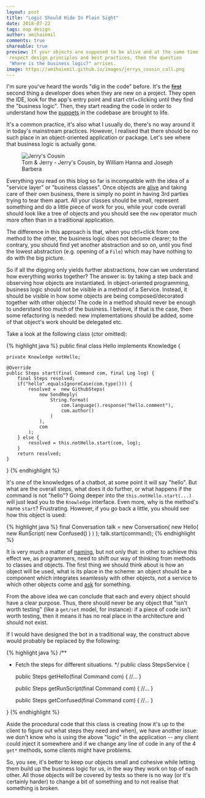 ```yaml
---
layout: post
title: "Logic Should Hide In Plain Sight"
date: 2018-07-22
tags: oop design
author: amihaiemil
comments: true
shareable: true
preview: If your objects are supposed to be alive and at the same time
 respect design principles and best practices, then the question
 "Where is the business logic?" arrises.
image: https://amihaiemil.github.io/images/jerrys_cousin_call.png
---
```


I'm sure you've heard the words "dig in the code" before. It's the <strike>
<a href="/2017/03/22/puzzles-and-open-source.html">first</a></strike>
second thing a developer does when they are new on a project. They open the IDE, look for the app's
entry point and start ctrl+clicking until they find the "business logic". Then, they start reading the code in order to understand how the [puppets](/2018/04/17/dolls-and-maquettes.html) in the codebase are brought to life.

It's a common practice, it's also what I usually do, there's no way around it in today's mainstream practices. However, I realised that there should be no such place in an object-oriented application or package. Let's see where that business logic is actually gone.

<figure class="articleimg">
 <img src="{{page.image}}" alt="Jerry's Cousin">
 <figcaption>
 Tom & Jerry - Jerry's Cousin, by  William Hanna and Joseph Barbera
 </figcaption>
</figure>

Everything you read on this blog so far is incompatible with the idea of a "service layer" or "business classes". Once objects are [alive](/2017/11/04/but-how-do-you-work-without-a-model.html) and taking care of their own business, there is simply no point in having 3rd parties trying to tear them apart. All your classes should be small, represent something and do a little piece of work for you, while your code overall should look like a tree of objects and you should see the ``new`` operator much more often than in a traditional application.

The difference in this approach is that, when you ctrl+click from one method to the other, the business logic does not become clearer; to the contrary, you should find yet another abstraction and so on, until you find the lowest abstraction (e.g. opening of a ``File``) which may have nothing to do with the big picture.

So if all the digging only yields further abstractions, how can we understand how everything works together? The answer is: by taking a step back and observing how objects are instantiated. In object-oriented programming, business logic should not be visible in a method of a Service. Instead, it should be visible in how some objects are being composed/decorated together with other objects! The code in a method should never be enough to understand too much of the business. I believe, if that is the case, then some refactoring is needed: new implementations should be added, some of that object's work should be delegated etc.

Take a look at the following class (ctor omitted):

{% highlight java %}
public final class Hello implements Knowledge {

    private Knowledge notHello;

    @Override
    public Steps start(final Command com, final Log log) {
        final Steps resolved;
        if("hello".equalsIgnoreCase(com.type())) {
            resolved =  new GithubSteps(
                new SendReply(
                    String.format(
                        com.language().response("hello.comment"),
                        com.author()
                    )
                ),
                com
            );
        } else {
            resolved = this.notHello.start(com, log);
        }
        return resolved;
    }
}
{% endhighlight %}

It's one of the knowledges of a chatbot, at some point it will say "hello". But what are the overall steps, what does it do further, or what happens if the command is not "hello"? Going deeper into the ``this.notHello.start(...)`` will just lead you to the ``Knowledge`` interface. Even more, why is the method's name ``start``? Frustrating. However, if you go back a little, you should see how this object is used:

{% highlight java %}
final Conversation talk = new Conversation(
    new Hello(
        new RunScript(
            new Confused()
        )
    )
);
talk.start(command);
{% endhighlight %}

It is very much a matter of [naming](/2018/01/07/my-take-on-object-naming.html), but not only that: in other to achieve this effect we, as programmers, need to shift our way of thinking from methods to classes and objects. The first thing we should think about is how an object will be used, what is its place in the scheme: an object should be a component which integrates seamlessly with other objects, not a service to which other objects come and [ask](https://www.martinfowler.com/bliki/TellDontAsk.html) for something.

From the above idea we can conclude that each and every object should have a clear purpose. Thus, there should never be any object that "isn't worth testing" (like a ``get/set`` model, for instance): if a piece of code isn't worth testing, then it means it has no real place in the architecture and should not exist.

If I would have designed the bot in a traditional way, the construct above would probably be replaced by the following:

{% highlight java %}
/**
 * Fetch the steps for different situations.
 \*/
public class StepsService {

    public Steps getHello(final Command com) {
      //...
    }

    public Steps getRunScript(final Command com) {
      //...
    }

    public Steps getConfused(final Command com) {
      //...
    }

}
{% endhighlight %}

Aside the procedural code that this class is creating (now it's up to the client to figure out what steps they need and when), we have another issue: we don't know who is using the above "logic" in the application -- any client could inject it somewhere and if we change any line of code in any of the 4 ``get*`` methods, some clients might have problems.

So, you see, it's better to keep our objects small and cohesive while letting them build up the business logic for us, in the way they work on top of each other. All those objects will be covered by tests so there is no way (or it's certainly harder) to change a bit of something and to not realise that something is broken.
